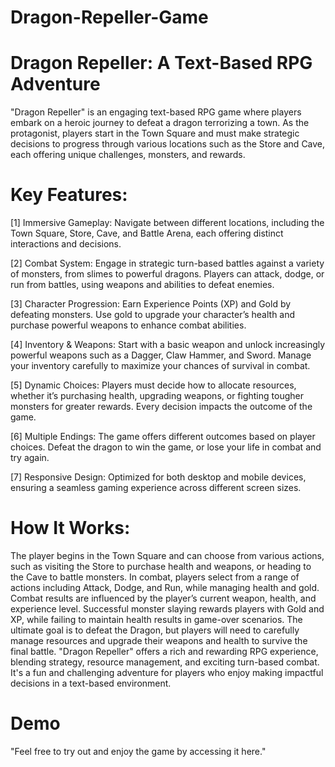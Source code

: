 # Dragon-Repeller-Game
# Dragon Repeller: A Text-Based RPG Adventure

"Dragon Repeller" is an engaging text-based RPG game where players embark on a heroic journey to defeat a dragon terrorizing a town. As the protagonist, players start in the Town Square and must make strategic decisions to progress through various locations such as the Store and Cave, each offering unique challenges, monsters, and rewards.

# Key Features:
[1] Immersive Gameplay: Navigate between different locations, including the Town Square, Store, Cave, and Battle Arena, each offering distinct interactions and decisions.

[2] Combat System: Engage in strategic turn-based battles against a variety of monsters, from slimes to powerful dragons. Players can attack, dodge, or run from battles, using weapons and abilities to defeat enemies.

[3] Character Progression: Earn Experience Points (XP) and Gold by defeating monsters. Use gold to upgrade your character’s health and purchase powerful weapons to enhance combat abilities.

[4] Inventory & Weapons: Start with a basic weapon and unlock increasingly powerful weapons such as a Dagger, Claw Hammer, and Sword. Manage your inventory carefully to maximize your chances of survival in combat.

[5] Dynamic Choices: Players must decide how to allocate resources, whether it’s purchasing health, upgrading weapons, or fighting tougher monsters for greater rewards. Every decision impacts the outcome of the game.

[6] Multiple Endings: The game offers different outcomes based on player choices. Defeat the dragon to win the game, or lose your life in combat and try again.

[7] Responsive Design: Optimized for both desktop and mobile devices, ensuring a seamless gaming experience across different screen sizes.

# How It Works:
The player begins in the Town Square and can choose from various actions, such as visiting the Store to purchase health and weapons, or heading to the Cave to battle monsters.
In combat, players select from a range of actions including Attack, Dodge, and Run, while managing health and gold. Combat results are influenced by the player’s current weapon, health, and experience level.
Successful monster slaying rewards players with Gold and XP, while failing to maintain health results in game-over scenarios.
The ultimate goal is to defeat the Dragon, but players will need to carefully manage resources and upgrade their weapons and health to survive the final battle.
"Dragon Repeller" offers a rich and rewarding RPG experience, blending strategy, resource management, and exciting turn-based combat. It's a fun and challenging adventure for players who enjoy making impactful decisions in a text-based environment.


# Demo

"Feel free to try out and enjoy the game by accessing it here."
